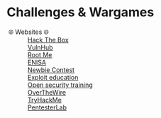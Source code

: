 # Challenges & Wargames
&nbsp;:globe_with_meridians: Websites :globe_with_meridians:<br/>
&nbsp;&nbsp;&nbsp;&nbsp;&nbsp;&nbsp;&nbsp;&nbsp;&nbsp;&nbsp;&nbsp;&nbsp;[Hack The Box](https://www.hackthebox.eu/)<br/>
&nbsp;&nbsp;&nbsp;&nbsp;&nbsp;&nbsp;&nbsp;&nbsp;&nbsp;&nbsp;&nbsp;&nbsp;[VulnHub](https://www.vulnhub.com/)<br/>
&nbsp;&nbsp;&nbsp;&nbsp;&nbsp;&nbsp;&nbsp;&nbsp;&nbsp;&nbsp;&nbsp;&nbsp;[Root Me](https://www.root-me.org/)<br/>
&nbsp;&nbsp;&nbsp;&nbsp;&nbsp;&nbsp;&nbsp;&nbsp;&nbsp;&nbsp;&nbsp;&nbsp;[ENISA](https://www.enisa.europa.eu/topics/trainings-for-cybersecurity-specialists/online-training-material/technical-operational)<br/>
&nbsp;&nbsp;&nbsp;&nbsp;&nbsp;&nbsp;&nbsp;&nbsp;&nbsp;&nbsp;&nbsp;&nbsp;[Newbie Contest](https://www.newbiecontest.org/)<br/>
&nbsp;&nbsp;&nbsp;&nbsp;&nbsp;&nbsp;&nbsp;&nbsp;&nbsp;&nbsp;&nbsp;&nbsp;[Exploit education](https://exploit.education/)<br/>
&nbsp;&nbsp;&nbsp;&nbsp;&nbsp;&nbsp;&nbsp;&nbsp;&nbsp;&nbsp;&nbsp;&nbsp;[Open security training](http://opensecuritytraining.info/Training.html)<br/>
&nbsp;&nbsp;&nbsp;&nbsp;&nbsp;&nbsp;&nbsp;&nbsp;&nbsp;&nbsp;&nbsp;&nbsp;[OverTheWire](https://overthewire.org/wargames/)<br/>
&nbsp;&nbsp;&nbsp;&nbsp;&nbsp;&nbsp;&nbsp;&nbsp;&nbsp;&nbsp;&nbsp;&nbsp;[TryHackMe](https://tryhackme.com/)<br/>
&nbsp;&nbsp;&nbsp;&nbsp;&nbsp;&nbsp;&nbsp;&nbsp;&nbsp;&nbsp;&nbsp;&nbsp;[PentesterLab](https://pentesterlab.com/)<br/>
